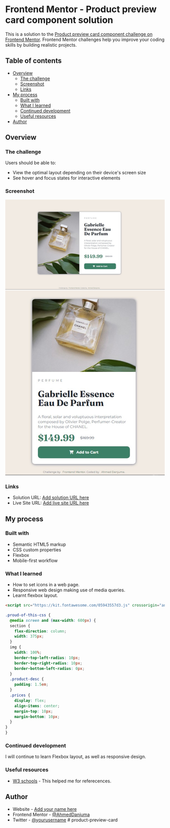 # Frontend Mentor - Product preview card component solution

This is a solution to the [Product preview card component challenge on Frontend Mentor](https://www.frontendmentor.io/challenges/product-preview-card-component-GO7UmttRfa). Frontend Mentor challenges help you improve your coding skills by building realistic projects. 

## Table of contents

- [Overview](#overview)
  - [The challenge](#the-challenge)
  - [Screenshot](#screenshot)
  - [Links](#links)
- [My process](#my-process)
  - [Built with](#built-with)
  - [What I learned](#what-i-learned)
  - [Continued development](#continued-development)
  - [Useful resources](#useful-resources)
- [Author](#author)

## Overview

### The challenge

Users should be able to:

- View the optimal layout depending on their device's screen size
- See hover and focus states for interactive elements

### Screenshot

![Desktop](./screenshot-desktop.jpg)
![Mobile](./screenshot-mobile.jpg)

### Links

- Solution URL: [Add solution URL here](https://your-solution-url.com)
- Live Site URL: [Add live site URL here](https://your-live-site-url.com)

## My process

### Built with

- Semantic HTML5 markup
- CSS custom properties
- Flexbox
- Mobile-first workflow

### What I learned

- How to set icons in a web page.
- Responsive web design making use of media queries.
- Learnt flexbox layout. 

```html
<script src="https://kit.fontawesome.com/05943557d3.js" crossorigin="anonymous"></script>
```
```css
.proud-of-this-css {
  @media screen and (max-width: 600px) {
  section {
    flex-direction: column;
    width: 375px;
  }
  img {
    width: 100%;
    border-top-left-radius: 10px;
    border-top-right-radius: 10px;
    border-bottom-left-radius: 0px;
  }
  .product-desc {
    padding: 1.5em;
  }
  .prices {
    display: flex;
    align-items: center;
    margin-top: 10px;
    margin-bottom: 10px;
  }
}
}
```

### Continued development

I will continue to learn Flexbox layout, as well as responsive design.

### Useful resources

- [W3 schools](https://www.w3schools.com) - This helped me for referecences.

## Author

- Website - [Add your name here](https://www.your-site.com)
- Frontend Mentor - [@AhmedDanjuma](https://www.frontendmentor.io/profile/AhmedDanjuma)
- Twitter - [@yourusername](https://www.twitter.com/yourusername)
#   p r o d u c t - p r e v i e w - c a r d 
 
 